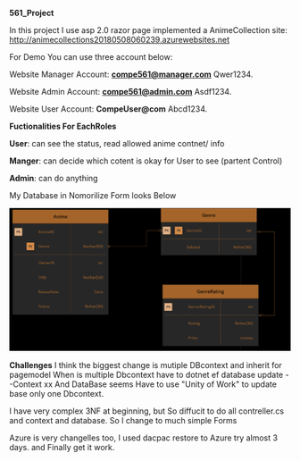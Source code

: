 **561_Project**

In this project I use asp 2.0 razor page 
implemented a AnimeCollection site:  http://animecollections20180508060239.azurewebsites.net

For Demo You can use three account below:

Website Manager Account:
**compe561@manager.com**
Qwer1234.

Website Admin Account:
**compe561@admin.com**
Asdf1234.

Website User Account:
**CompeUser@com**
Abcd1234.

**Fuctionalities For EachRoles**

**User**: can see the status, read allowed anime contnet/ info

**Manger**: can decide which cotent is okay for User to see (partent Control)

**Admin**: can do anything 


My Database in Nomorilize Form looks Below

![alt text](https://github.com/leyulin/561_Project/blob/master/AnimeCollectionDb.png)


**Challenges**
I think the biggest change is mutiple DBcontext and inherit for pagemodel 
When is multiple Dbcontext  have to dotnet ef database update --Context xx
And DataBase seems Have to use "Unity of Work" to update base only one Dbcontext.

I have very complex 3NF at beginning, but So diffucit to do all contreller.cs and context and database.
So I change to much simple Forms

Azure is very changelles too, I used dacpac restore to Azure try almost 3 days. and Finally get it work.














